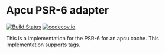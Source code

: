 # Apcu PSR-6 adapter 
[![Build Status](https://travis-ci.org/php-cache/apcu-adapter.svg?branch=master)](https://travis-ci.org/php-cache/apcu-adapter) [![codecov.io](https://codecov.io/github/php-cache/apcu-adapter/coverage.svg?branch=master)](https://codecov.io/github/php-cache/apcu-adapter?branch=master)

This is a implementation for the PSR-6 for an apcu cache. This implementation supports tags. 
